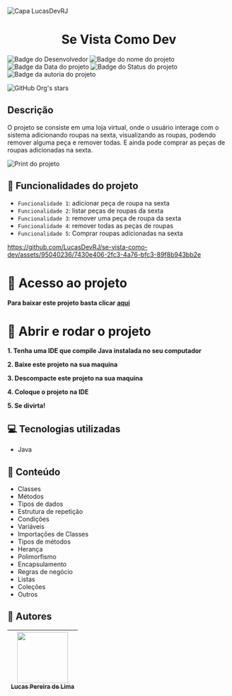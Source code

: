 
![Capa LucasDevRJ](https://github.com/LucasDevRJ/se-vista-como-dev/assets/95040236/b8060c66-f668-4ccb-a5f7-b6e29e436bd1)
<h1 align="center">Se Vista Como Dev</h1>

![Badge do Desenvolvedor](https://img.shields.io/badge/Desenvolvedor-LucasDevRJ-%23000000)
![Badge do nome do projeto](https://img.shields.io/badge/Projeto-Se_Vista_Como_Dev-%23000000)
![Badge da Data do projeto](https://img.shields.io/badge/Data-07/2023-%23000000)
![Badge do Status do projeto](https://img.shields.io/badge/Status-Finalizado-%23000000)
![Badge da autoria do projeto](https://img.shields.io/badge/Autoral-Sim-%23000000)

![GitHub Org's stars](https://img.shields.io/github/stars/LucasDevRJ?style=social)

## Descrição

O projeto se consiste em uma loja virtual, onde o usuário interage com o sistema adicionando roupas na sexta, visualizando as roupas, podendo remover alguma peça e remover todas. E ainda pode comprar as peças de roupas adicionadas na sexta.

![Print do projeto](https://github.com/LucasDevRJ/se-vista-como-dev/assets/95040236/6575058e-8292-487e-a5e8-8a75f81235b0)

## :hammer: Funcionalidades do projeto

- `Funcionalidade 1`: adicionar peça de roupa na sexta
- `Funcionalidade 2`: listar peças de roupas da sexta
- `Funcionalidade 3`: remover uma peça de roupa da sexta
- `Funcionalidade 4`: remover todas as peças de roupas
- `Funcionalidade 5`: Comprar roupas adicionadas na sexta

https://github.com/LucasDevRJ/se-vista-como-dev/assets/95040236/7430e406-2fc3-4a76-bfc3-89f8b943bb2e

# :file_folder: Acesso ao projeto

**Para baixar este projeto basta clicar [aqui](https://github.com/LucasDevRJ/se-vista-como-dev/archive/refs/heads/main.zip)**

# :open_file_folder: Abrir e rodar o projeto

**1. Tenha uma IDE que compile Java instalada no seu computador** 

**2. Baixe este projeto na sua maquina** 

**3. Descompacte este projeto na sua maquina** 

**4. Coloque o projeto na IDE**  

**5. Se divirta!** 

## :computer: Tecnologias utilizadas

- Java

## :bookmark_tabs: Conteúdo

- Classes
- Métodos
- Tipos de dados
- Estrutura de repetição
- Condições
- Variáveis
- Importações de Classes
- Tipos de métodos
- Herança
- Polimorfismo
- Encapsulamento
- Regras de negócio
- Listas
- Coleções
- Outros

## :raising_hand: Autores

| [<img src="https://avatars.githubusercontent.com/u/95040236?v=4" width=115><br><sub>Lucas Pereira de Lima</sub>](https://github.com/LucasDevRJ)
| :---: |
